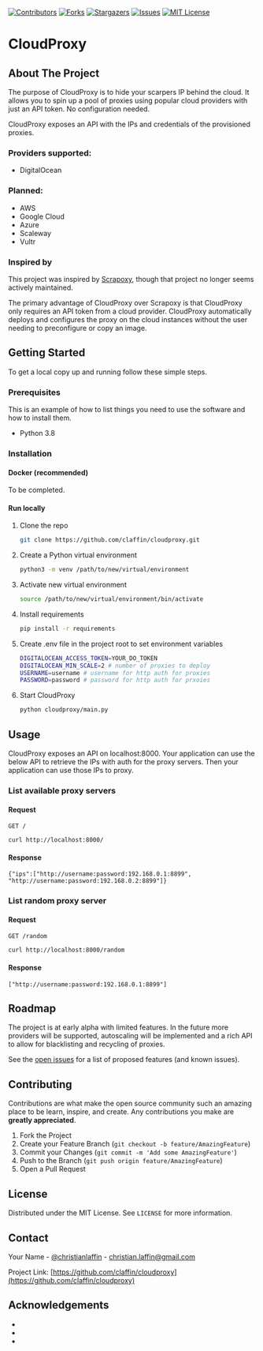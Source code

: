 [![Contributors][contributors-shield]][contributors-url]
[![Forks][forks-shield]][forks-url]
[![Stargazers][stars-shield]][stars-url]
[![Issues][issues-shield]][issues-url]
[![MIT License][license-shield]][license-url]
# CloudProxy



<!-- ABOUT THE PROJECT -->
## About The Project

The purpose of CloudProxy is to hide your scarpers IP behind the cloud. It allows you to spin up a pool of proxies using popular cloud providers with just an API token. No configuration needed. 

CloudProxy exposes an API with the IPs and credentials of the provisioned proxies. 

### Providers supported:
* DigitalOcean

### Planned:
* AWS
* Google Cloud
* Azure
* Scaleway
* Vultr



### Inspired by
This project was inspired by [Scrapoxy](https://github.com/fabienvauchelles/scrapoxy), though that project no longer seems actively maintained. 

The primary advantage of CloudProxy over Scrapoxy is that CloudProxy only requires an API token from a cloud provider. CloudProxy automatically deploys and configures the proxy on the cloud instances without the user needing to preconfigure or copy an image.


<!-- GETTING STARTED -->
## Getting Started

To get a local copy up and running follow these simple steps.

### Prerequisites

This is an example of how to list things you need to use the software and how to install them.
* Python 3.8

### Installation

#### Docker (recommended)

To be completed.

#### Run locally

1. Clone the repo
   ```sh
   git clone https://github.com/claffin/cloudproxy.git
   ```
2. Create a Python virtual environment 
   ```sh
   python3 -m venv /path/to/new/virtual/environment
   ```
3. Activate new virtual environment 
   ```sh
   source /path/to/new/virtual/environment/bin/activate
   ```
4. Install requirements
   ```sh
   pip install -r requirements
   ```
5. Create .env file in the project root to set environment variables
   ```sh
   DIGITALOCEAN_ACCESS_TOKEN=YOUR_DO_TOKEN 
   DIGITALOCEAN_MIN_SCALE=2 # number of proxies to deploy
   USERNAME=username # username for http auth for proxies
   PASSWORD=password # password for http auth for prxoies
   ```
6. Start CloudProxy
    ```sh
    python cloudproxy/main.py
    ```

<!-- USAGE EXAMPLES -->
## Usage

CloudProxy exposes an API on localhost:8000. Your application can use the below API to retrieve the IPs with auth for the proxy servers. Then your application can use those IPs to proxy.


### List available proxy servers
#### Request

`GET /`

    curl http://localhost:8000/

#### Response

    {"ips":["http://username:password:192.168.0.1:8899", "http://username:password:192.168.0.2:8899"]}

### List random proxy server
#### Request

`GET /random`

    curl http://localhost:8000/random

#### Response

    ["http://username:password:192.168.0.1:8899"]

<!-- ROADMAP -->
## Roadmap

The project is at early alpha with limited features. In the future more providers will be supported, autoscaling will be implemented and a rich API to allow for blacklisting and recycling of proxies.

See the [open issues](https://github.com/claffin/cloudproxy/issues) for a list of proposed features (and known issues).



<!-- CONTRIBUTING -->
## Contributing

Contributions are what make the open source community such an amazing place to be learn, inspire, and create. Any contributions you make are **greatly appreciated**.

1. Fork the Project
2. Create your Feature Branch (`git checkout -b feature/AmazingFeature`)
3. Commit your Changes (`git commit -m 'Add some AmazingFeature'`)
4. Push to the Branch (`git push origin feature/AmazingFeature`)
5. Open a Pull Request



<!-- LICENSE -->
## License

Distributed under the MIT License. See `LICENSE` for more information.



<!-- CONTACT -->
## Contact

Your Name - [@christianlaffin](https://twitter.com/christianlaffin) - christian.laffin@gmail.com

Project Link: [https://github.com/claffin/cloudproxy](https://github.com/claffin/cloudproxy)



<!-- ACKNOWLEDGEMENTS -->
## Acknowledgements

* []()
* []()
* []()





<!-- MARKDOWN LINKS & IMAGES -->
<!-- https://www.markdownguide.org/basic-syntax/#reference-style-links -->
[contributors-shield]: https://img.shields.io/github/contributors/claffin/cloudproxy.svg?style=for-the-badge
[contributors-url]: https://github.com/claffin/cloudproxy/graphs/contributors
[forks-shield]: https://img.shields.io/github/forks/claffin/cloudproxy.svg?style=for-the-badge
[forks-url]: https://github.com/claffin/cloudproxy/network/members
[stars-shield]: https://img.shields.io/github/stars/claffin/cloudproxy.svg?style=for-the-badge
[stars-url]: https://github.com/claffin/cloudproxy/stargazers
[issues-shield]: https://img.shields.io/github/issues/claffin/cloudproxy.svg?style=for-the-badge
[issues-url]: https://github.com/claffin/cloudproxy/issues
[license-shield]: https://img.shields.io/github/license/claffin/cloudproxy.svg?style=for-the-badge
[license-url]: https://github.com/claffin/cloudproxy/blob/master/LICENSE.txt